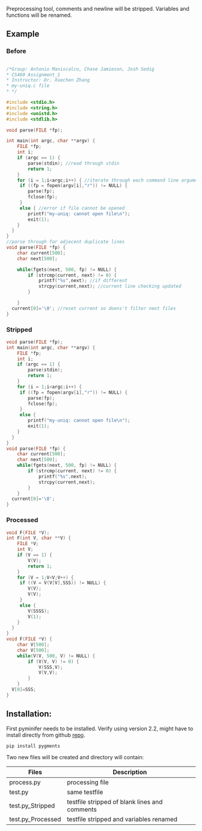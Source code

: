Preprocessing tool, comments and newline will be stripped. Variables and functions will be renamed.

## Example

### Before
```c

/*Group: Antonio Maniscalco, Chase Jamieson, Josh Sedig
* CS460 Assignment_1
* Instructor: Dr. Xuechen Zhang
* my-uniq.c file
* */

#include <stdio.h>
#include <string.h>
#include <unistd.h>
#include <stdlib.h>

void parse(FILE *fp);

int main(int argc, char **argv) {
    FILE *fp;
    int i;
    if (argc == 1) {
        parse(stdin); //read through stdin
        return 1;
    }
    for (i = 1;i<argc;i++) { //iterate through each command line argument
     if ((fp = fopen(argv[i],"r")) != NULL) {
        parse(fp);
        fclose(fp);
     }
     else { //error if file cannot be opened
        printf("my-uniq: cannot open file\n");
        exit(1);
    }
  }
}
//parse through for adjecent duplicate lines
void parse(FILE *fp) {
    char current[500];
    char next[500];

    while(fgets(next, 500, fp) != NULL) {
        if (strcmp(current, next) != 0) {
            printf("%s",next); //if different
            strcpy(current,next); //current line checking updated
        }

    }
  current[0]='\0'; //reset current so doens't filter next files
}
```
### Stripped
```c
void parse(FILE *fp);
int main(int argc, char **argv) {
    FILE *fp;
    int i;
    if (argc == 1) {
        parse(stdin); 
        return 1;
    }
    for (i = 1;i<argc;i++) { 
     if ((fp = fopen(argv[i],"r")) != NULL) {
        parse(fp);
        fclose(fp);
     }
     else { 
        printf("my-uniq: cannot open file\n");
        exit(1);
    }
  }
}
void parse(FILE *fp) {
    char current[500];
    char next[500];
    while(fgets(next, 500, fp) != NULL) {
        if (strcmp(current, next) != 0) {
            printf("%s",next); 
            strcpy(current,next); 
        }
    }
  current[0]='\0'; 
}
```
### Processed
```c
void F(FILE *V);
int F(int V, char **V) {
    FILE *V;
    int V;
    if (V == 1) {
        V(V); 
        return 1;
    }
    for (V = 1;V<V;V++) { 
     if ((V = V(V[V],SSS)) != NULL) {
        V(V);
        V(V);
     }
     else { 
        V(SSSS);
        V(1);
    }
  }
}
void F(FILE *V) {
    char V[500];
    char V[500];
    while(V(V, 500, V) != NULL) {
        if (V(V, V) != 0) {
            V(SSS,V); 
            V(V,V); 
        }
    }
  V[0]=SSS; 
}
```

## Installation:
First pyminifer needs to be installed. Verify using version 2.2, might have to install directly from github [repo](https://github.com/liftoff/pyminifier).

```
pip install pygments
```

Two new files will be created and directory will contain:


| Files  | Description |
| ------------- | ------------- |
| process.py  | processing file  |
| test.py  | same testfile  |
| test.py_Stripped | testfile stripped of blank lines and comments |
| test.py_Processed | testfile stripped and variables renamed |
